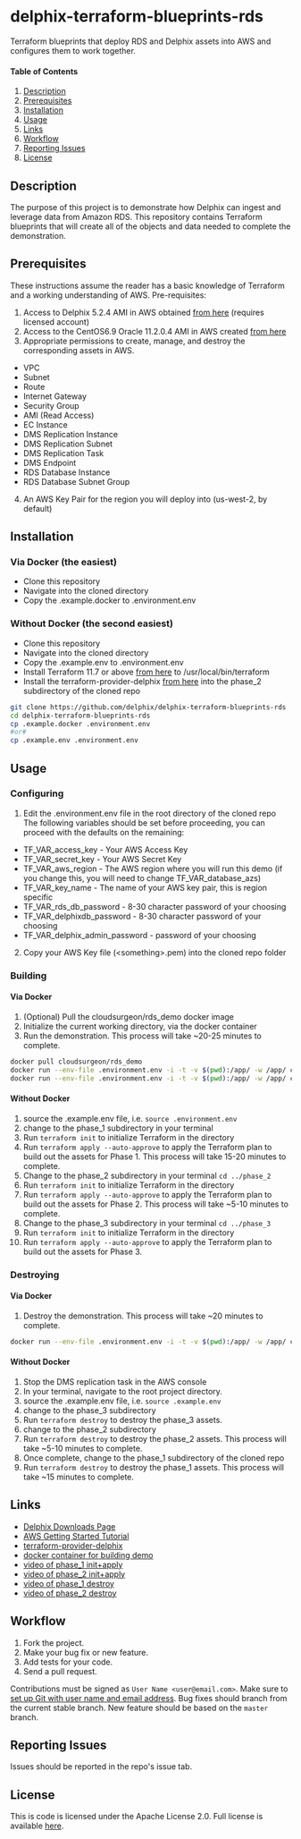 # delphix-terraform-blueprints-rds

Terraform blueprints that deploy RDS and Delphix assets into AWS and configures them to work together.

#### Table of Contents
1.  [Description](#description)
2.  [Prerequisites](#prereqs)
3.  [Installation](#installation)
4.  [Usage](#usage)
5.  [Links](#links)
6.  [Workflow](#workflow)
7.  [Reporting Issues](#reporting-issues)
8.  [License](#license)

## <a id="description"></a>Description

The purpose of this project is to demonstrate how Delphix can ingest and leverage data from Amazon RDS. This repository contains Terraform blueprints that will create all of the objects and data needed to complete the demonstration.

## <a id="prereqs"></a>Prerequisites

These instructions assume the reader has a basic knowledge of Terraform and a working understanding of AWS.
Pre-requisites:
1. Access to Delphix 5.2.4 AMI in AWS obtained [from here](https://www.terraform.io/downloads.html) (requires licensed account)
2. Access to the CentOS6.9 Oracle 11.2.0.4 AMI in AWS created [from here](https://github.com/delphix/packer-delphix-centos69-oracle11204)
3. Appropriate permissions to create, manage, and destroy the corresponding assets in AWS.
  * VPC
  * Subnet
  * Route
  * Internet Gateway
  * Security Group
  * AMI (Read Access)
  * EC Instance
  * DMS Replication Instance
  * DMS Replication Subnet
  * DMS Replication Task
  * DMS Endpoint
  * RDS Database Instance
  * RDS Database Subnet Group
4. An AWS Key Pair for the region you will deploy into (us-west-2, by default)

## <a id="installation"></a>Installation

### <a id="installation-via-docker"></a>Via Docker (the easiest) ###
* Clone this repository
* Navigate into the cloned directory
* Copy the .example.docker to .environment.env

### <a id="installation-via-docker"></a>Without Docker (the second easiest) ###
* Clone this repository
* Navigate into the cloned directory
* Copy the .example.env to .environment.env
* Install Terraform 11.7 or above [from here](https://www.terraform.io/downloads.html) to  /usr/local/bin/terraform
* Install the terraform-provider-delphix [from here](https://github.com/delphix/terraform-provider-delphix) into the phase_2 subdirectory of the cloned repo

```bash
git clone https://github.com/delphix/delphix-terraform-blueprints-rds
cd delphix-terraform-blueprints-rds
cp .example.docker .environment.env
#or#
cp .example.env .environment.env
```

## <a id="usage"></a>Usage

### Configuring
1. Edit the .environment.env file in the root directory of the cloned repo
  The following variables should be set before proceeding, you can proceed with the defaults on the remaining:
  * TF_VAR_access_key - Your AWS Access Key
  * TF_VAR_secret_key - Your AWS Secret Key
  * TF_VAR_aws_region - The AWS region where you will run this demo (if you change this, you will need to change TF_VAR_database_azs)
  * TF_VAR_key_name - The name of your AWS key pair, this is region specific
  * TF_VAR_rds_db_password - 8-30 character password of your choosing
  * TF_VAR_delphixdb_password - 8-30 character password of your choosing
  * TF_VAR_delphix_admin_password - password of your choosing
2. Copy your AWS Key file (\<something\>.pem) into the cloned repo folder

### Building

#### Via Docker
1. (Optional) Pull the cloudsurgeon/rds_demo docker image
2. Initialize the current working directory, via the docker container
3. Run the demonstration. This process will take ~20-25 minutes to complete.

```bash
docker pull cloudsurgeon/rds_demo
docker run --env-file .environment.env -i -t -v $(pwd):/app/ -w /app/ cloudsurgeon/rds_demo init
docker run --env-file .environment.env -i -t -v $(pwd):/app/ -w /app/ cloudsurgeon/rds_demo apply -auto-approve
```

#### Without Docker
1. source the .example.env file, i.e. ```source .environment.env```
2. change to the phase_1 subdirectory in your terminal
3. Run ```terraform init``` to initialize Terraform in the directory
4. Run ```terraform apply --auto-approve``` to apply the Terraform plan to build out the assets for Phase 1. This process will take 15-20 minutes to complete.
5. Change to the phase_2 subdirectory in your terminal ```cd ../phase_2```
6. Run ```terraform init``` to initialize Terraform in the directory
7. Run ```terraform apply --auto-approve``` to apply the Terraform plan to build out the assets for Phase 2. This process will take ~5-10 minutes to complete.
8. Change to the phase_3 subdirectory in your terminal ```cd ../phase_3```
9. Run ```terraform init``` to initialize Terraform in the directory
10. Run ```terraform apply --auto-approve``` to apply the Terraform plan to build out the assets for Phase 3. 

### Destroying
#### Via Docker
1. Destroy the demonstration. This process will take ~20 minutes to complete.

```bash
docker run --env-file .environment.env -i -t -v $(pwd):/app/ -w /app/ cloudsurgeon/rds_demo destroy -auto-approve
```

#### Without Docker
1. Stop the DMS replication task in the AWS console
2. In your terminal, navigate to the root project directory.
3. source the .example.env file, i.e. ```source .example.env```
4. change to the phase_3 subdirectory
5. Run ```terraform destroy``` to destroy the phase_3 assets.
6. change to the phase_2 subdirectory
7. Run ```terraform destroy``` to destroy the phase_2 assets. This process will take ~5-10 minutes to complete.
8. Once complete, change to the phase_1 subdirectory of the cloned repo
9. Run ```terraform destroy``` to destroy the phase_1 assets. This process will take ~15 minutes to complete.

## <a id="links"></a>Links

*   [Delphix Downloads Page](https://download.delphix.com/)
*   [AWS Getting Started Tutorial](https://aws.amazon.com/getting-started/tutorials/)
*   [terraform-provider-delphix](https://github.com/delphix/terraform-provider-delphix)
*   [docker container for building demo](https://hub.docker.com/r/cloudsurgeon/rds_demo/)
*   [video of phase_1 init+apply](https://vimeo.com/267154293/124a0871ca)
*   [video of phase_2 init+apply](https://vimeo.com/267153750/475e16463b)
*   [video of phase_1 destroy](https://vimeo.com/267152770/33b218aafe)
*   [video of phase_2 destroy](https://vimeo.com/267152866/29b5a02739)


## <a id="workflow"></a> Workflow

1.  Fork the project.
2.  Make your bug fix or new feature.
3.  Add tests for your code.
4.  Send a pull request.

Contributions must be signed as `User Name <user@email.com>`. Make sure to [set up Git with user name and email address](https://git-scm.com/book/en/v2/Getting-Started-First-Time-Git-Setup). Bug fixes should branch from the current stable branch. New feature should be based on the `master` branch.

## <a id="reporting_issues"></a>Reporting Issues

Issues should be reported in the repo's issue tab.

## <a id="license"></a>License

This is code is licensed under the Apache License 2.0. Full license is available [here](./LICENSE).
